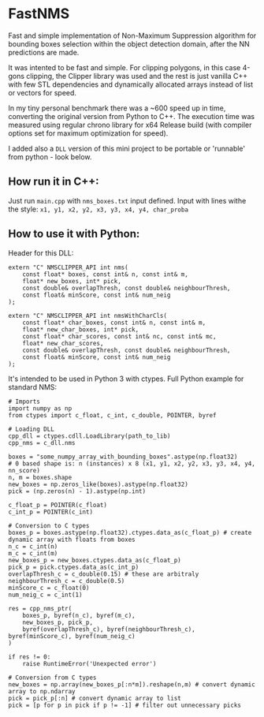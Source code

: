 # FastNMS
Fast and simple implementation of Non-Maximum Suppression algorithm for bounding boxes selection within the object detection domain, after the NN predictions are made.

It was intented to be fast and simple. For clipping polygons, in this case 4-gons clipping, the Clipper library was used and the rest is just vanilla C++ with few STL dependencies and dynamically allocated arrays instead of list or vectors for speed.

In my tiny personal benchmark there was a ~600 speed up in time, converting the original version from Python to C++. The execution time was measured using regular chrono library for x64 Release build (with compiler options set for maximum optimization for speed).

I added also a `DLL` version of this mini project to be portable or 'runnable' from python - look below.

## How run it in C++:

Just run `main.cpp` with `nms_boxes.txt` input defined. Input with lines withe the style: `x1, y1, x2, y2, x3, y3, x4, y4, char_proba`

## How to use it with Python:

Header for this DLL:
```
extern "C" NMSCLIPPER_API int nms(
	const float* boxes, const int& n, const int& m,
	float* new_boxes, int* pick,
	const double& overlapThresh, const double& neighbourThresh,
	const float& minScore, const int& num_neig
);

extern "C" NMSCLIPPER_API int nmsWithCharCls(
	const float* char_boxes, const int& n, const int& m,
	float* new_char_boxes, int* pick,
	const float* char_scores, const int& nc, const int& mc,
	float* new_char_scores,
	const double& overlapThresh, const double& neighbourThresh,
	const float& minScore, const int& num_neig
);
```

It's intended to be used in Python 3 with ctypes. Full Python example for standard NMS:

```
# Imports
import numpy as np
from ctypes import c_float, c_int, c_double, POINTER, byref

# Loading DLL
cpp_dll = ctypes.cdll.LoadLibrary(path_to_lib)
cpp_nms = c_dll.nms

boxes = "some_numpy_array_with_bounding_boxes".astype(np.float32)
# 0 based shape is: n (instances) x 8 (x1, y1, x2, y2, x3, y3, x4, y4, nn_score)
n, m = boxes.shape
new_boxes = np.zeros_like(boxes).astype(np.float32)
pick = (np.zeros(n) - 1).astype(np.int)
        
c_float_p = POINTER(c_float)
c_int_p = POINTER(c_int)

# Conversion to C types
boxes_p = boxes.astype(np.float32).ctypes.data_as(c_float_p) # create dynamic array with floats from boxes
n_c = c_int(n)
m_c = c_int(m)
new_boxes_p = new_boxes.ctypes.data_as(c_float_p)
pick_p = pick.ctypes.data_as(c_int_p)
overlapThresh_c = c_double(0.15) # these are arbitraly
neighbourThresh_c = c_double(0.5)
minScore_c = c_float(0)
num_neig_c = c_int(1)

res = cpp_nms_ptr(
    boxes_p, byref(n_c), byref(m_c), 
    new_boxes_p, pick_p, 
    byref(overlapThresh_c), byref(neighbourThresh_c), byref(minScore_c), byref(num_neig_c)
)
    
if res != 0:
    raise RuntimeError('Unexpected error')
    
# Conversion from C types
new_boxes = np.array(new_boxes_p[:n*m]).reshape(n,m) # convert dynamic array to np.ndarray
pick = pick_p[:n] # convert dynamic array to list
pick = [p for p in pick if p != -1] # filter out unnecessary picks
```